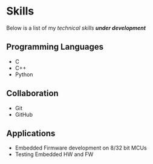# Skills

Below is a list of my _technical skills **under development**_

## Programming Languages
- C
- C++
- Python

## Collaboration
- Git
- GitHub

## Applications
- Embedded Firmware development on 8/32 bit MCUs
- Testing Embedded HW and FW
